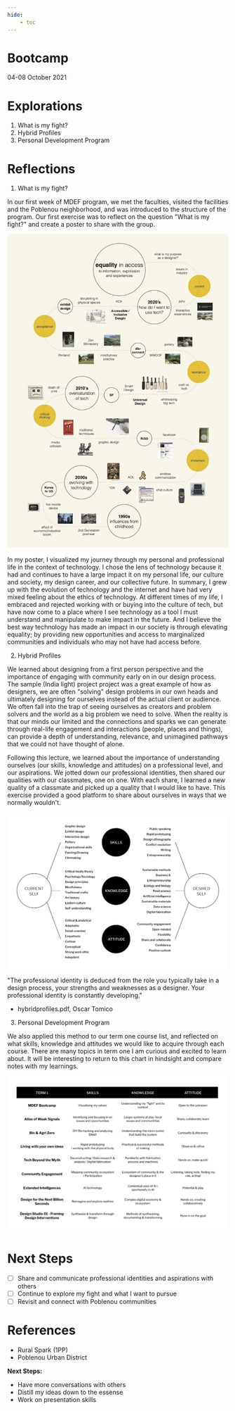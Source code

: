 ```yaml
---
hide:
    - toc
---
```


# Bootcamp
04-08 October 2021

# Explorations

1. What is my fight?
2. Hybrid Profiles
3. Personal Development Program


# Reflections

1. What is my fight?

In our first week of MDEF program, we met the faculties, visited the facilities and the Poblenou neighborhood, and was introduced to the structure of the program. Our first exercise was to reflect on the question "What is my fight?" and create a poster to share with the group.

![](../images/ACho_MyFight.jpg)

In my poster, I visualized my journey through my personal and professional life in the context of technology. I chose the lens of technology because it had and continues to have a large impact it on my personal life, our culture and society, my design career, and our collective future. In summary, I grew up with the evolution of technology and the internet and have had very mixed feeling about the ethics of technology. At different times of my life, I embraced and rejected working with or buying into the culture of tech, but have now come to a place where I see technology as a tool I must understand and manipulate to make impact in the future. And I believe the best way technology has made an impact in our society is through elevating equality; by providing new opportunities and access to marginalized communities and individuals who may not have had access before.

2. Hybrid Profiles

We learned about designing from a first person perspective and the importance of engaging with community early on in our design process. The sample (India light) project project was a great example of how as designers, we are often "solving" design problems in our own heads and ultimately designing for ourselves instead of the actual client or audience. We often fall into the trap of seeing ourselves as creators and problem solvers and the world as a big problem we need to solve. When the reality is that our minds our limited and the connections and sparks we can generate through real-life engagement and interactions (people, places and things), can provide a depth of understanding, relevance, and unimagined pathways that we could not have thought of alone.

Following this lecture, we learned about the importance of understanding ourselves (our skills, knowledge and attitudes) on a professional level, and our aspirations. We jotted down our professional identities, then shared our qualities with our classmates, one on one. With each share, I learned a new quality of a classmate and picked up a quality that I would like to have. This exercise provided a good platform to share about ourselves in ways that we normally wouldn't.

![](../images/ProfessionalProfiles.png)

"The professional identity is deduced from the role you typically take in a design process, your strengths and weaknesses as a designer. Your professional identity is constantly developing."

- hybridprofiles.pdf, Oscar Tomico

3. Personal Development Program

We also applied this method to our term one course list, and reflected on what skills, knowledge and attitudes we would like to acquire through each course. There are many topics in term one I am curious and excited to learn about. It will be interesting to return to this chart in hindsight and compare notes with my learnings.

![](../images/PersonalDevelopment.png)


# Next Steps

- [ ]  Share and communicate professional identities and aspirations with others
- [ ]  Continue to explore my fight and what I want to pursue
- [ ]  Revisit and connect with Poblenou communities

# References

- Rural Spark (1PP)
- Poblenou Urban District


<b>Next Steps:</b>
<ul>
  <li>Have more conversations with others</li>
  <li>Distill my ideas down to the essense</li>
  <li>Work on presentation skills</li>
</ul>
